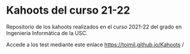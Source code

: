 # Kahoots del curso 21-22

Repositorio de los kahoots realizados en el curso 2021-22 del grado en Ingeniería Informática de la USC.

Accede a los test mediante este enlace https://toimil.github.io/Kahoots
/


